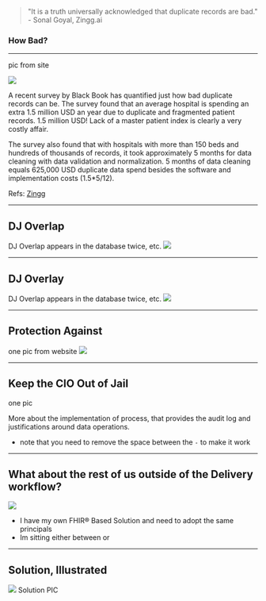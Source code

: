 <!-- .slide: data-background="#111d30" -->

> "It is a truth universally acknowledged that duplicate records are bad."  - Sonal Goyal, Zingg.ai <!-- .element: class="r-fit-text" -->

### How Bad? <!-- .element: class="r-fit-text" -->
---

<!-- .slide: data-background="#111d30" -->
pic from site

 <img src="{{asset_folder}}/pholder.png" />

A recent survey by Black Book has quantified just how bad duplicate records can be. The survey found that an average hospital is spending an extra 1.5 million USD an year due to duplicate and fragmented patient records. 1.5 million USD! Lack of a master patient index is clearly a very costly affair.

The survey also found that with hospitals with more than 150 beds and hundreds of thousands of records, it took approximately 5 months for data cleaning with data validation and normalization. 5 months of data cleaning equals 625,000 USD duplicate data spend besides the software and implementation costs (1.5*5/12).

Refs: 
 [Zingg](https://zingg.ai/_tasmo)

---

<!-- .slide: data-background="#111d30" -->

## DJ Overlap

DJ Overlap appears in the database twice, etc.
 <img src="{{asset_folder}}/pholder.png" />

---
<!-- .slide: data-background="#111d30" -->
## DJ Overlay

DJ Overlap appears in the database twice, etc.
 <img src="{{asset_folder}}/pholder.png" />

---
<!-- .slide: data-background="#111d30" -->
## Protection Against

one pic from website
 <img src="{{asset_folder}}/pholder.png" />

---
<!-- .slide: data-background="#111d30" -->
## Keep the CIO Out of Jail

one pic

More about the implementation of process, that provides the audit log and justifications around data operations.

  - note that you need to remove the space between the `-` to make it work

---
<!-- .slide: data-background="#111d30" -->
## What about the rest of us outside of the Delivery workflow?  

 <img src="{{asset_folder}}/pholder.png" />

- I have my own FHIR® Based Solution and need to adopt the same principals 
- Im sitting either between or

---
<!-- .slide: data-background="#111d30" -->
## Solution, Illustrated

 <img src="{{asset_folder}}/pholder.png" />
Solution PIC